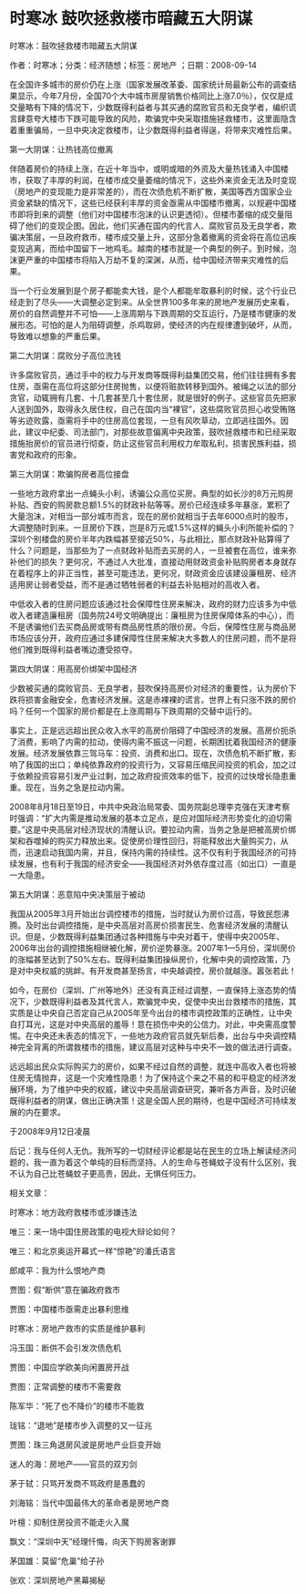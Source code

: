 # 时寒冰  鼓吹拯救楼市暗藏五大阴谋  
  
时寒冰：鼓吹拯救楼市暗藏五大阴谋  
作者：时寒冰；分类：经济随想；标签：房地产 ；日期：2008-09-14  
在全国许多城市的房价仍在上涨（国家发展改革委、国家统计局最新公布的调查结果显示，今年7月份，全国70个大中城市房屋销售价格同比上涨7.0％），仅仅是成交量略有下降的情况下，少数既得利益者与其买通的腐败官员和无良学者，编织谎言肆意夸大楼市下跌可能导致的风险，欺骗党中央采取措施拯救楼市，这里面隐含着重重骗局，一旦中央决定救楼市，让少数既得利益者得逞，将带来灾难性后果。  
第一大阴谋：让热钱高位撤离  
伴随着房价的持续上涨，在近十年当中，或明或暗的外资及大量热钱涌入中国楼市，获取了丰厚的利润，在楼市成交量萎缩的情况下，这些外来资金无法及时变现（房地产的变现能力是非常差的），而在次债危机不断扩散，美国等西方国家企业资金紧缺的情况下，这些已经获利丰厚的资金亟需从中国楼市撤离，以规避中国楼市即将到来的调整（他们对中国楼市泡沫的认识更透彻）。但楼市萎缩的成交量阻碍了他们的变现企图。因此，他们买通在国内的代言人、腐败官员及无良学者，欺骗决策层，一旦政府救市，楼市成交量上升，这部分急着撤离的资金将在高位迅疾变现逃离，而给中国留下一地鸡毛。越南的楼市就是一个典型的例子。到时候，泡沫更严重的中国楼市将陷入万劫不复的深渊，从而，给中国经济带来灾难性的后果。  
当一个行业发展到是个房子都能卖大钱，是个人都能牟取暴利的时候，这个行业已经走到了尽头——大调整必定到来。从全世界100多年来的房地产发展历史来看，房价的自然调整并不可怕——上涨周期与下跌周期的交互运行，乃是楼市健康的发展形态。可怕的是人为阻碍调整，杀鸡取卵，使经济的内在规律遭到破坏，从而，导致难以想象的严重后果。  
第二大阴谋：腐败分子高位洗钱  
许多腐败官员，通过手中的权力与开发商等既得利益集团交易，他们往往拥有多套住房，亟需在高位将这部分住房抛售，以便将赃款转移到国外。被绳之以法的部分贪官，动辄拥有几套、十几套甚至几十套住房，就是很好的例子。这些官员先把家人送到国外，取得永久居住权，自己在国内当“裸官”，这些腐败官员担心收受贿赂等劣迹败露，亟需将手中的住房高位套现，一旦有风吹草动，立即逃往国外。因此，建议中纪委、司法部门，对那些故意偏离中央政策，鼓吹拯救楼市和已经采取措施抬房价的官员进行彻查，防止这些官员利用权力牟取私利，损害民族利益，损害党和政府的形象。  
第三大阴谋：欺骗购房者高位接盘  
一些地方政府拿出一点蝇头小利，诱骗公众高位买房。典型的如长沙的8万元购房补贴、西安的购房款总额1.5%的财政补贴等等。房价已经连续多年暴涨，累积了大量泡沫，对相当一部分城市而言，现在的房价就相当于去年6000点时的股市，大调整随时到来。一旦房价下跌，岂是8万元或1.5%这样的蝇头小利所能补偿的？深圳个别楼盘的房价半年内跌幅甚至接近50%，与此相比，那点财政补贴算得了什么？问题是，当那些为了一点财政补贴而去买房的人，一旦被套在高位，谁来弥补他们的损失？更何况，不通过人大批准，直接动用财政资金补贴购房者本身就存在着程序上的非正当性，甚至可能违法，更何况，财政资金应该建设廉租房、经济适用房让弱者受益，而不是通过牺牲弱者的利益去补贴相对的高收入者。  
中低收入者的住房问题应该通过社会保障性住房来解决，政府的财力应该多为中低收入者建造廉租房（国务院24号文明确提出：廉租房为住房保障体系的中心），而不是诱骗他们去买商品房或带有商品房性质的限价房。今后，保障性住房与商品房市场应该分开，政府应通过多建保障性住房来解决大多数人的住房问题，而不是将他们推到既得利益者嘴边遭受掠夺。  
第四大阴谋：用高房价绑架中国经济  
少数被买通的腐败官员、无良学者，鼓吹保持高房价对经济的重要性，认为房价下跌将损害金融安全，危害经济发展。这是赤裸裸的谎言。世界上有只涨不跌的房价吗？任何一个国家的房价都是在上涨周期与下跌周期的交替中运行的。  
事实上，正是远远超出民众收入水平的高房价阻碍了中国经济的发展。高房价扼杀了消费，影响了内需的拉动，使得内需不振这一问题，长期困扰着我国经济的健康发展。经济发展依靠三驾马车：投资、消费和出口。现在，次债危机不断扩散，影响了我国的出口；单纯依靠政府的投资行为，又容易压缩民间投资的机会，加之过于依赖投资容易引发产业过剩，加之政府投资效率的低下，投资的过快增长隐患重重。现在，当务之急是拉动内需。  
2008年8月18日至19日，中共中央政治局常委、国务院副总理李克强在天津考察时强调：“扩大内需是推动发展的基本立足点，是应对国际经济形势变化的迫切需要。”这是中央高层对经济现状的清醒认识。要拉动内需，当务之急是把被高房价绑架和吞噬掉的购买力释放出来。促使房价理性回归，将能释放出大量购买力，从而，迅速启动我国内需，并且，保持内需的持续性。这不仅有利于我国经济的可持续发展，也有利于我国的经济安全——我国经济对外依存度过高（如出口）一直是一大隐患。  
第五大阴谋：恶意陷中央决策层于被动  
我国从2005年3月开始出台调控楼市的措施，当时就认为房价过高，导致民怨沸腾。及时出台调控措施，是中央高层对高房价损害民生、危害经济发展的清醒认识。但是，少数既得利益集团通过各种措施与中央对着干，使得中央2005年、2006年出台的调控措施相继被化解，房价逆势暴涨。2007年1—5月份，深圳房价的涨幅甚至达到了50%左右。既得利益集团操纵房价，化解中央的调控政策，乃是对中央权威的挑衅。有开发商甚至扬言，中央越调控，房价就越涨。嚣张若此！  
如今，在房价（深圳、广州等地外）还没有真正经过调整，一直保持上涨态势的情况下，少数既得利益者及其代言人，欺骗党中央，促使中央出台救楼市的措施，其实质是让中央自己否定自己从2005年至今出台的楼市调控政策的正确性，让中央自打耳光，这是对中央高层的羞辱！意在损伤中央的公信力。对此，中央需高度警惕。在中央还未表态的情况下，一些地方政府官员就先斩后奏，出台与中央调控精神完全背离的所谓救楼市的措施，建议高层对这种与中央不一致的做法进行调查。  
远远超出民众实际购买力的房价，如果不经过自然的调整，就连中高收入者也将被住房无情抛弃，这是一个灾难性隐患！为了保持这个来之不易的和平稳定的经济发展环境，为了维护中央的权威，建议中央高层调查研究，兼听各方声音，及时识破既得利益者的阴谋，做出正确决策！这是全国人民的期待，也是中国经济可持续发展的内在要求。  
于2008年9月12日凌晨  
后记：我与任何人无仇。我所写的一切财经评论都是站在民生的立场上解读经济问题的，我一直为着这个单纯的目标而坚持。人的生命与苍蝇蚊子没有什么区别，我不认为自己比苍蝇蚊子更高贵，因此，无惧任何压力。  
  
相关文章：  
时寒冰：地方政府救楼市或涉嫌违法  
唯三：来一场中国住房政策的电视大辩论如何？  
唯三：和北京奥运开幕式一样“惊艳”的潘氏语言  
郎咸平：我为什么恨地产商  
贾图：假“断供”意在骗政府救市  
贾图：中国楼市亟需走出暴利思维  
时寒冰：房地产救市的实质是维护暴利  
冯玉国：断供不会引发次债危机  
贾图：中国应学欧美向闲置房开战  
贾图：正常调整的楼市不需要救  
陈军华：“死了也不降价”的楼市不能救  
珑铭：“退地”是楼市步入调整的又一征兆  
贾图：珠三角退房风波是房地产业巨变开始  
迷人的海：房地产——官员的双刃剑  
茅于轼：只骂开发商不骂政府是愚蠢的  
刘海铭：当代中国最伟大的革命者是房地产商  
叶檀：抑制住房投资不能走火入魔  
飘文：“深圳中天”经理忏悔，向天下购房客谢罪  
茅国雄：莫留“危巢”给子孙  
张欢：深圳房地产黑幕揭秘